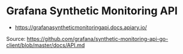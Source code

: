 # Grafana Synthetic Monitoring API

- https://grafanasyntheticmonitoringapi.docs.apiary.io/


Source: https://github.com/grafana/synthetic-monitoring-api-go-client/blob/master/docs/API.md
